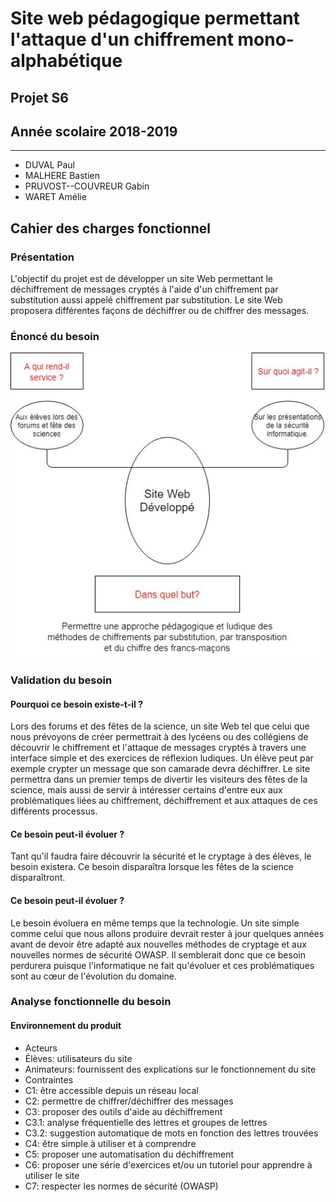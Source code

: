 # Site web pédagogique permettant l'attaque d'un chiffrement mono-alphabétique
## Projet S6
## Année scolaire 2018-2019

-------------

* DUVAL Paul
* MALHERE Bastien
* PRUVOST--COUVREUR Gabin
* WARET Amélie


## Cahier des charges fonctionnel
### Présentation
L'objectif du projet est de développer un site Web permettant le déchiffrement de messages cryptés à l'aide d'un chiffrement par substitution aussi appelé chiffrement par substitution.
Le site Web proposera différentes façons de déchiffrer ou de chiffrer des messages. 

### Énoncé du besoin
<img src="https://github.com/fruitsec/appliInfo/blob/master/IMG_20190125_001009.jpg" >

### Validation du besoin

#### Pourquoi ce besoin existe-t-il ?
Lors des forums et des fêtes de la science, un site Web tel que celui que nous prévoyons de créer permettrait à des lycéens ou des collégiens de découvrir le chiffrement et l'attaque de messages cryptés à travers une interface simple et des exercices de réflexion ludiques. Un élève peut par exemple crypter un message que son camarade devra déchiffrer. Le site permettra dans un premier temps de divertir les visiteurs des fêtes de la science, mais aussi de servir à intéresser certains d'entre eux aux problématiques liées au chiffrement, déchiffrement et aux attaques de ces différents processus.

#### Ce besoin peut-il évoluer ?
Tant qu'il faudra faire découvrir la sécurité et le cryptage à des élèves, le besoin existera. Ce besoin disparaîtra lorsque les fêtes de la science disparaîtront. 

#### Ce besoin peut-il évoluer ? 
Le besoin évoluera en même temps que la technologie. Un site simple comme celui que nous allons produire devrait rester à jour quelques années avant de devoir être adapté aux nouvelles méthodes de cryptage et aux nouvelles normes de sécurité OWASP. Il semblerait donc que ce besoin perdurera puisque l'informatique ne fait qu'évoluer et ces problématiques sont au cœur de l'évolution du domaine.

### Analyse fonctionnelle du besoin

#### Environnement du produit

* Acteurs
 * Élèves: utilisateurs du site
 * Animateurs: fournissent des explications sur le fonctionnement du site
* Contraintes
 * C1: être accessible depuis un réseau local
 * C2: permettre de chiffrer/déchiffrer des messages
 * C3: proposer des outils d'aide au déchiffrement
  * C3.1: analyse fréquentielle des lettres et groupes de lettres
  * C3.2: suggestion automatique de mots en fonction des lettres trouvées
 * C4: être simple à utiliser et à comprendre
 * C5: proposer une automatisation du déchiffrement 
 * C6: proposer une série d'exercices et/ou un tutoriel pour apprendre à utiliser le site
 * C7: respecter les normes de sécurité (OWASP) 
